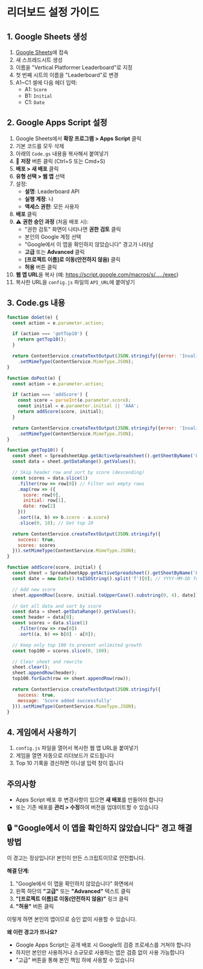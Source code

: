 # 리더보드 설정 가이드

## 1. Google Sheets 생성

1. [Google Sheets](https://sheets.google.com)에 접속
2. 새 스프레드시트 생성
3. 이름을 "Vertical Platformer Leaderboard"로 지정
4. 첫 번째 시트의 이름을 "Leaderboard"로 변경
5. A1~C1 셀에 다음 헤더 입력:
   - A1: `Score`
   - B1: `Initial`
   - C1: `Date`

## 2. Google Apps Script 설정

1. Google Sheets에서 **확장 프로그램 > Apps Script** 클릭
2. 기본 코드를 모두 삭제
3. 아래의 `Code.gs` 내용을 복사해서 붙여넣기
4. 💾 **저장** 버튼 클릭 (Ctrl+S 또는 Cmd+S)
5. **배포 > 새 배포** 클릭
6. **유형 선택 > 웹 앱** 선택
7. 설정:
   - **설명**: Leaderboard API
   - **실행 계정**: 나
   - **액세스 권한**: 모든 사용자
8. **배포** 클릭
9. ⚠️ **권한 승인 과정** (처음 배포 시):
   - "권한 검토" 화면이 나타나면 **권한 검토** 클릭
   - 본인의 Google 계정 선택
   - "Google에서 이 앱을 확인하지 않았습니다" 경고가 나타남
   - **고급** 또는 **Advanced** 클릭
   - **[프로젝트 이름]로 이동(안전하지 않음)** 클릭
   - **허용** 버튼 클릭
10. **웹 앱 URL**을 복사 (예: https://script.google.com/macros/s/...../exec)
11. 복사한 URL을 `config.js` 파일의 `API_URL`에 붙여넣기

## 3. Code.gs 내용

```javascript
function doGet(e) {
  const action = e.parameter.action;

  if (action === 'getTop10') {
    return getTop10();
  }

  return ContentService.createTextOutput(JSON.stringify({error: 'Invalid action'}))
    .setMimeType(ContentService.MimeType.JSON);
}

function doPost(e) {
  const action = e.parameter.action;

  if (action === 'addScore') {
    const score = parseInt(e.parameter.score);
    const initial = e.parameter.initial || 'AAA';
    return addScore(score, initial);
  }

  return ContentService.createTextOutput(JSON.stringify({error: 'Invalid action'}))
    .setMimeType(ContentService.MimeType.JSON);
}

function getTop10() {
  const sheet = SpreadsheetApp.getActiveSpreadsheet().getSheetByName('Leaderboard');
  const data = sheet.getDataRange().getValues();

  // Skip header row and sort by score (descending)
  const scores = data.slice(1)
    .filter(row => row[0]) // Filter out empty rows
    .map(row => ({
      score: row[0],
      initial: row[1],
      date: row[2]
    }))
    .sort((a, b) => b.score - a.score)
    .slice(0, 10); // Get top 10

  return ContentService.createTextOutput(JSON.stringify({
    success: true,
    scores: scores
  })).setMimeType(ContentService.MimeType.JSON);
}

function addScore(score, initial) {
  const sheet = SpreadsheetApp.getActiveSpreadsheet().getSheetByName('Leaderboard');
  const date = new Date().toISOString().split('T')[0]; // YYYY-MM-DD format

  // Add new score
  sheet.appendRow([score, initial.toUpperCase().substring(0, 4), date]);

  // Get all data and sort by score
  const data = sheet.getDataRange().getValues();
  const header = data[0];
  const scores = data.slice(1)
    .filter(row => row[0])
    .sort((a, b) => b[0] - a[0]);

  // Keep only top 100 to prevent unlimited growth
  const top100 = scores.slice(0, 100);

  // Clear sheet and rewrite
  sheet.clear();
  sheet.appendRow(header);
  top100.forEach(row => sheet.appendRow(row));

  return ContentService.createTextOutput(JSON.stringify({
    success: true,
    message: 'Score added successfully'
  })).setMimeType(ContentService.MimeType.JSON);
}
```

## 4. 게임에서 사용하기

1. `config.js` 파일을 열어서 복사한 웹 앱 URL을 붙여넣기
2. 게임을 열면 자동으로 리더보드가 로드됩니다
3. Top 10 기록을 경신하면 이니셜 입력 창이 뜹니다

## 주의사항

- Apps Script 배포 후 변경사항이 있으면 **새 배포**를 만들어야 합니다
- 또는 기존 배포를 **관리 > 수정**하여 버전을 업데이트할 수 있습니다

## 🔒 "Google에서 이 앱을 확인하지 않았습니다" 경고 해결 방법

이 경고는 정상입니다! 본인이 만든 스크립트이므로 안전합니다.

**해결 단계:**
1. "Google에서 이 앱을 확인하지 않았습니다" 화면에서
2. 왼쪽 하단의 **"고급"** 또는 **"Advanced"** 텍스트 클릭
3. **"[프로젝트 이름]로 이동(안전하지 않음)"** 링크 클릭
4. **"허용"** 버튼 클릭

이렇게 하면 본인의 앱이므로 승인 없이 사용할 수 있습니다.

**왜 이런 경고가 뜨나요?**
- Google Apps Script는 공개 배포 시 Google의 검증 프로세스를 거쳐야 합니다
- 하지만 본인만 사용하거나 소규모로 사용하는 앱은 검증 없이 사용 가능합니다
- "고급" 버튼을 통해 본인 책임 하에 사용할 수 있습니다
